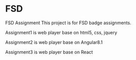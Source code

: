 # FSD
FSD Assignment
This project is for FSD badge assignments.

Assignment1 is web player base on html5, css, jquery

Assignment2 is web player base on Angular8.1

Assignment3 is web player base on React
